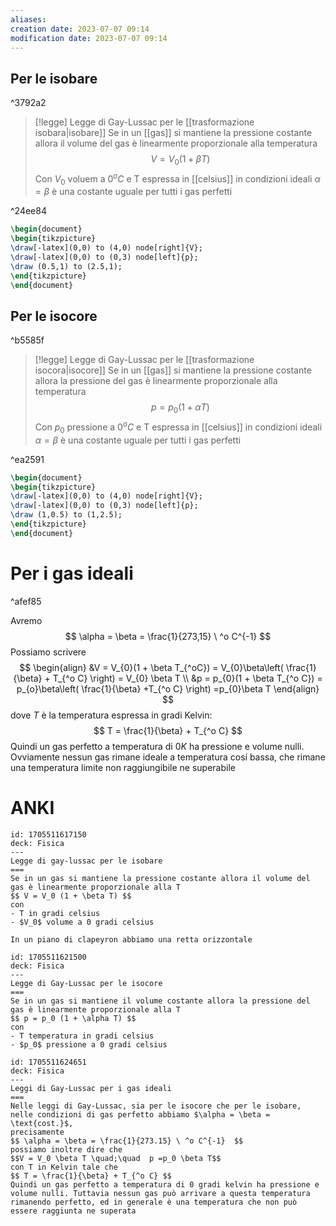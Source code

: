 ```yaml
---
aliases: 
creation date: 2023-07-07 09:14
modification date: 2023-07-07 09:14
---
```



## Per le isobare

^3792a2

>[!legge] Legge di Gay-Lussac per le [[trasformazione isobara|isobare]]
>Se in un [[gas]] si mantiene la pressione costante allora il volume del gas è linearmente proporzionale alla temperatura
>$$ V = V_{0}(1 + \beta T)  $$
>Con $V_{0}$ voluem a $0^o C$ e T espressa in [[celsius]]
>in condizioni ideali $\alpha = \beta$ è una costante uguale per tutti i gas perfetti

^24ee84


```tikz
\begin{document}
\begin{tikzpicture}
\draw[-latex](0,0) to (4,0) node[right]{V};
\draw[-latex](0,0) to (0,3) node[left]{p};
\draw (0.5,1) to (2.5,1);
\end{tikzpicture}
\end{document}
```

## Per le isocore

^b5585f

>[!legge] Legge di Gay-Lussac per le [[trasformazione isocora|isocore]]
>Se in un [[gas]] si mantiene la pressione costante allora la pressione del gas è linearmente proporzionale alla temperatura
>$$ p = p_{0} (1 + \alpha T) $$
>Con $p_{0}$ pressione a $0^o C$ e T espressa in [[celsius]]
>in condizioni ideali $\alpha = \beta$ è una costante uguale per tutti i gas perfetti

^ea2591

```tikz
\begin{document}
\begin{tikzpicture}
\draw[-latex](0,0) to (4,0) node[right]{V};
\draw[-latex](0,0) to (0,3) node[left]{p};
\draw (1,0.5) to (1,2.5);
\end{tikzpicture}
\end{document}
```

# Per i gas ideali

^afef85

Avremo 
$$ \alpha = \beta = \frac{1}{273,15} \ ^o C^{-1} $$
Possiamo scrivere
$$ \begin{align}
&V = V_{0}(1 + \beta T_{^oC}) = V_{0}\beta\left( \frac{1}{\beta} + T_{^o C}  \right) = V_{0} \beta T \\
&p = p_{0}(1 + \beta T_{^o C}) = p_{o}\beta\left( \frac{1}{\beta} +T_{^o C} \right) =p_{0}\beta T
\end{align} $$
dove $T$ è la temperatura espressa in gradi Kelvin:
$$ T = \frac{1}{\beta} + T_{^o C} $$
Quindi un gas perfetto a temperatura di $0 K$ ha pressione e volume nulli. Ovviamente nessun gas rimane ideale a temperatura cosí bassa, che rimane una temperatura limite non raggiungibile ne superabile

# ANKI

```anki
id: 1705511617150
deck: Fisica
---
Legge di gay-lussac per le isobare
===
Se in un gas si mantiene la pressione costante allora il volume del gas è linearmente proporzionale alla T
$$ V = V_0 (1 + \beta T) $$
con
- T in gradi celsius
- $V_0$ volume a 0 gradi celsius

In un piano di clapeyron abbiamo una retta orizzontale
```


```anki
id: 1705511621500
deck: Fisica
---
Legge di Gay-Lussac per le isocore
===
Se in un gas si mantiene il volume costante allora la pressione del gas è linearmente proporzionale alla T
$$ p = p_0 (1 + \alpha T) $$
con 
- T temperatura in gradi celsius
- $p_0$ pressione a 0 gradi celsius
```



```anki
id: 1705511624651
deck: Fisica
---
Leggi di Gay-Lussac per i gas ideali
===
Nelle leggi di Gay-Lussac, sia per le isocore che per le isobare, nelle condizioni di gas perfetto abbiamo $\alpha = \beta = \text{cost.}$,
precisamente
$$ \alpha = \beta = \frac{1}{273.15} \ ^o C^{-1}  $$
possiamo inoltre dire che
$$V = V_0 \beta T \quad;\quad  p =p_0 \beta T$$
con T in Kelvin tale che
$$ T = \frac{1}{\beta} + T_{^o C} $$
Quindi un gas perfetto a temperatura di 0 gradi kelvin ha pressione e volume nulli. Tuttavia nessun gas può arrivare a questa temperatura rimanendo perfetto, ed in generale è una temperatura che non può essere raggiunta ne superata
```
